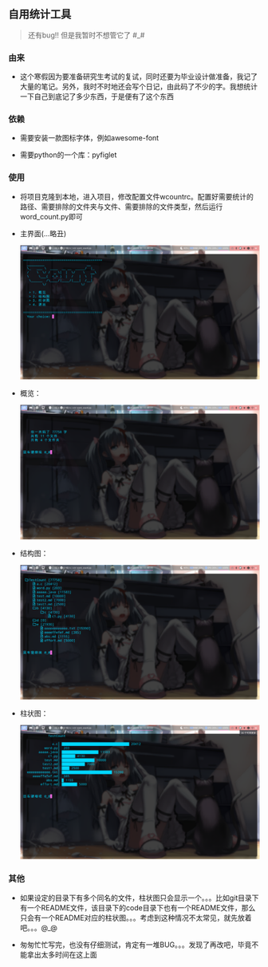 ## 自用统计工具

> 还有bug!! 但是我暂时不想管它了 #_#

### 由来

+	这个寒假因为要准备研究生考试的复试，同时还要为毕业设计做准备，我记了大量的笔记。另外，我时不时地还会写个日记，由此码了不少的字。我想统计一下自己到底记了多少东西，于是便有了这个东西


### 依赖

+	需要安装一款图标字体，例如awesome-font

+	需要python的一个库：pyfiglet


### 使用

+	将项目克隆到本地，进入项目，修改配置文件wcountrc。配置好需要统计的路径、需要排除的文件夹与文件、需要排除的文件类型，然后运行word_count.py即可

+	主界面(...略丑)

	![](./images/word_count_01.png)

+	概览：

	![](./images/word_count_02.png)

+	结构图：

	![](./images/word_count_03.png)

+	柱状图：

	![](./images/word_count_04.png)


### 其他

+	如果设定的目录下有多个同名的文件，柱状图只会显示一个。。。比如git目录下有一个README文件，该目录下的code目录下也有一个README文件，那么只会有一个README对应的柱状图。。。考虑到这种情况不太常见，就先放着吧。。。@_@

+	匆匆忙忙写完，也没有仔细测试，肯定有一堆BUG。。。发现了再改吧，毕竟不能拿出太多时间在这上面
